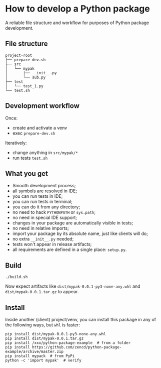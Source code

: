 # How to develop a Python package

A reliable file structure and workflow for purposes of Python package development.

## File structure

    project-root
    ├── prepare-dev.sh
    ├── src
    │   └── mypak
    │       ├── __init__.py
    │       └── sub.py
    ├── test
    │   └── test_1.py
    └── test.sh

## Development workflow

Once:
- create and activate a venv
- exec `prepare-dev.sh`

Iteratively:
- change anything in `src/mypak/*`
- run tests `test.sh`

## What you get

- Smooth development process;
- all symbols are resolved in IDE;
- you can run tests in IDE;
- you can run tests in terminal;
- you can do it from any directory;
- no need to hack `PYTHONPATH` or `sys.path`;
- no need in special IDE support;
- changes in your package are automatically visible in tests;
- no need in relative imports;
- import your package by its absolute name, just like clients will do;
- no extra `__init__.py` needed;
- tests won't appear in release artifacts;
- all requirements are defined in a single place: `setup.py`.

## Build

    ./build.sh

Now expect artifacts like `dist/mypak-0.0.1-py3-none-any.whl`
and `dist/mypak-0.0.1.tar.gz` to appear.

## Install

Inside another (client) project/venv, you can install this package in any of the following ways, but `whl` is faster:

    pip install dist/mypak-0.0.1-py3-none-any.whl
    pip install dist/mypak-0.0.1.tar.gz
    pip install /xxx/python-package-example  # from a folder
    pip install https://github.com/zencd/python-package-example/archive/master.zip
    pip install mypack  # from PyPi
    python -c 'import mypak'  # verify
